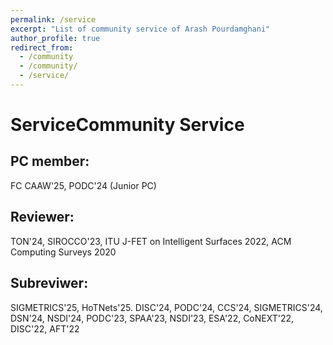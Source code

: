 ```yaml
---
permalink: /service
excerpt: "List of community service of Arash Pourdamghani"
author_profile: true
redirect_from: 
  - /community
  - /community/
  - /service/
---
```


# ServiceCommunity Service

## PC member:
FC CAAW'25, PODC'24 (Junior PC)

## Reviewer:
TON'24, SIROCCO'23, ITU J-FET on Intelligent Surfaces 2022, ACM Computing Surveys 2020

## Subreviwer: 
SIGMETRICS'25, HoTNets'25. DISC'24, PODC'24, CCS'24, SIGMETRICS'24, DSN'24, NSDI'24, PODC'23, SPAA'23, NSDI'23, ESA'22, CoNEXT'22, DISC'22, AFT'22
